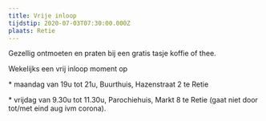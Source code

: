 ```yaml
---
title: Vrije inloop
tijdstip: 2020-07-03T07:30:00.000Z
plaats: Retie
---
```

Gezellig ontmoeten  en praten bij een gratis tasje koffie of thee.

Wekelijks een vrij inloop moment op 

\* maandag van 19u tot 21u, Buurthuis, Hazenstraat 2 te Retie  

\* vrijdag van 9.30u tot 11.30u, Parochiehuis, Markt 8 te Retie (gaat niet door tot/met eind aug ivm corona).

![]()